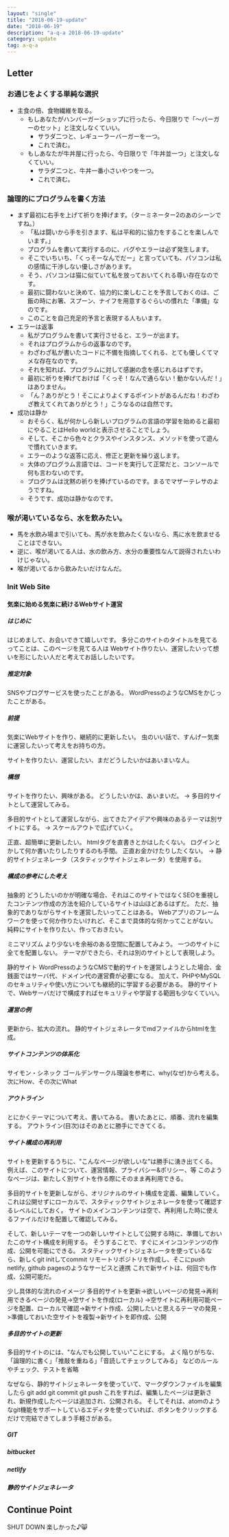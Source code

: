 ```yaml
---
layout: "single"
title: "2018-06-19-update"
date: "2018-06-19"
description: "a-q-a 2018-06-19-update"
category: update
tag: a-q-a
---
```


## Letter
### お通じをよくする単純な選択
- 主食の倍、食物繊維を取る。
  - もしあなたがハンバーガーショップに行ったら、今日限りで「〜バーガーのセット」と注文しなくていい。
    - サラダ二つと、レギューラーバーガーを一つ。
    - これで済む。
  - もしあなたが牛丼屋に行ったら、今日限りで「牛丼並一つ」と注文しなくていい。
    - サラダ二つと、牛丼一番小さいやつを一つ。
    - これで済む。

### 論理的にプログラムを書く方法
- まず最初に右手を上げて祈りを捧げます。（ターミネーター2のあのシーンですね。）
  - 「私は闘いから手を引きます、私は平和的に協力をすることを楽しんでいます。」
  - プログラムを書いて実行するのに、バグやエラーは必ず発生します。
  - そこでいちいち、「くっそーなんでだー」と言っていても、パソコンは私の感情に干渉しない優しさがあります。
  - そう、パソコンは猫に似ていて私を放っておいてくれる尊い存在なのです。
  - 最初に闘わないと決めて、協力的に楽しむことを予言しておくのは、ご飯の時にお箸、スプーン、ナイフを用意するぐらいの慣れた「準備」なのです。
  - このことを自己充足的予言と表現する人もいます。
- エラーは返事
  - 私がプログラムを書いて実行させると、エラーが出ます。
  - それはプログラムからの返事なのです。
  - わざわざ私が書いたコードに不備を指摘してくれる、とても優しくてマメな存在なのです。
  - それを知れば、プログラムに対して感謝の念を感じれるはずです。
  - 最初に祈りを捧げておけば「くっそ！なんで通らない！動かないんだ！」はありません。
  - 「ん？ありがとう！そこによりよくするポイントがあるんだね！わざわざ教えてくれてありがとう！」こうなるのは自然です。
- 成功は静か
  - おそらく、私が何かしら新しいプログラムの言語の学習を始めると最初にやることはHello worldと表示させることでしょう。
  - そして、そこから色々とクラスやインスタンス、メソッドを使って遊んで慣れていきます。
  - エラーのような返答に応え、修正と更新を繰り返します。
  - 大体のプログラム言語では、コードを実行して正常だと、コンソールで何も言わないのです。
  - プログラムは沈黙の祈りを捧げているのです。まるでマザーテレサのようですね。
  - そうです、成功は静かなのです。

### 喉が渇いているなら、水を飲みたい。
- 馬を水飲み場まで引いても、馬が水を飲みたくないなら、馬に水を飲ませることはできない。
- 逆に、喉が渇いてる人は、水の飲み方、水分の重要性なんて説得されたいわけじゃない。
- 喉が渇いてるから飲みたいだけなんだ。

### Init Web Site
#### 気楽に始める気楽に続けるWebサイト運営

##### はじめに
はじめまして、お会いできて嬉しいです。
多分このサイトのタイトルを見てるってことは、このページを見てる人は
Webサイト作りたい、運営したいって想いを形にしたい人だと考えてお話ししたいです。

##### 推定対象
SNSやブログサービスを使ったことがある。
WordPressのようなCMSをかじったことがある。

##### 前提
気楽にWebサイトを作り、継続的に更新したい。
虫のいい話で、すんげー気楽に運営したいって考えをお持ちの方。

サイトを作りたい、運営したい、まだどうしたいかはあいまいな人。

##### 構想
サイトを作りたい、興味がある。
どうしたいかは、あいまいだ。
-> 多目的サイトとして運営してみる。

多目的サイトとして運営しながら、出てきたアイデアや興味のあるテーマは別サイトにする。
-> スケールアウトで広げていく。

正直、超簡単に更新したい。
htmlタグを直書きとかはしたくない。
ログインとかして何か書いたりしたりするのも手間。
正直お金かけたりしたくない。
-> 静的サイトジェネレータ（スタティックサイトジェネレータ）を使用する。

##### 構成の参考にした考え
抽象的
どうしたいのかが明確な場合、それはこのサイトではなくSEOを重視したコンテンツ作成の方法を紹介しているサイトは山ほどあるはずだ。
ただ、抽象的でありながらサイトを運営したいってことはある。
Webアプリのフレームワークを使って何か作りたいけれど、そこまで具体的な何かってことがない。
純粋にサイトを作りたい、作っておきたい。

ミニマリズム
より少ないを余裕のある空間に配置してみよう。
一つのサイトに全てを配置しない。
テーマができたら、それは別のサイトとして表現しよう。

静的サイト
WordPressのようなCMSで動的サイトを運営しようとした場合、金銭面ではサーバ代、ドメイン代の運営費が必要になる。
加えて、PHPやMySQLのセキュリティや使い方についても継続的に学習する必要がある。
静的サイトで、Webサーバだけで構成すればセキュリティや学習する範囲も少なくていい。

##### 運営の例
更新から、拡大の流れ。
静的サイトジェネレータでmdファイルからhtmlを生成。

##### サイトコンテンツの体系化
サイモン・シネック
ゴールデンサークル理論を参考に、why(なぜ)から考える。
次にHow、その次にWhat

##### アウトライン
とにかくテーマについて考え、書いてみる。
書いたあとに、順番、流れを編集する。
アウトライン(目次)はそのあとに勝手にできてくる。

##### サイト構成の再利用
サイトを更新するうちに、"こんなページが欲しいな"は勝手に湧き出てくる。
例えば、このサイトについて、運営情報、プライバシー&ポリシー、等
このようなページは、新たしく別サイトを作る際にそのまま再利用できる。

多目的サイトを更新しながら、オリジナルのサイト構成を定義、編集していく。
これは公開せずにローカルで、スタティックサイトジェネレータを使って確認するレベルにしておく。
サイトのメインコンテンツは空で、再利用した時に使えるファイルだけを配置して確認してみる。

そして、新しいテーマを一つの新しいサイトとして公開する時に、準備しておいたこのサイト構成を利用する。
そうすることで、すぐにメインコンテンツの作成、公開を可能にできる。
スタティックサイトジェネレータを使っているなら、新しくgit initしてcommit
リモートリポジトリを作成し、そこにpush
netlify, github pagesのようなサービスと連携
これで新サイトは、何回でも作成、公開可能だ。

少し具体的な流れのイメージ
多目的サイトを更新->欲しいページの発見->再利用できるページの発見->空サイトを作成(ローカル)
->空サイトに再利用可能ページを配置、ローカルで確認->新サイト作成、公開したいと思えるテーマの発見
->準備しておいた空サイトを複製->新サイトを即作成、公開

##### 多目的サイトの更新
多目的サイトのには、"なんでも公開していい"ことにする。
よく陥りがちな、「論理的に書く」「推敲を重ねる」「音読してチェックしてみる」
などのルールやチェック、テストを省略

なぜなら、静的サイトジェネレータを使っていて、マークダウンファイルを編集したら
git add
git commit
git push
これをすれば、編集したページは更新され、新規作成したページは追加され、公開される。
そしてそれは、atomのようなgit機能をサポートしているエディタを使っていれば、ボタンをクリックするだけで完結できてしまう手軽さがある。



##### GIT

##### bitbucket

##### netlify

##### 静的サイトジェネレータ

## Continue Point

SHUT DOWN
楽しかった♪:smile_cat:

